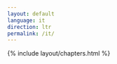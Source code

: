 ```yaml
---
layout: default
language: it
direction: ltr
permalink: /it/
---
```


{% include layout/chapters.html %}
